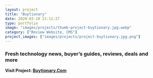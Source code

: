 ```yaml
---
layout: project
title: "Buytionary"
date: 2020-03-10 21:11:27
type: portfolio
image: "images/projects/thumb-project-buytionary.jpg.webp"
category: ["Review Website, CMS"]
project_images: ["images/projects/project-buytionary.jpg.png"]
---
```




### Fresh technology news, buyer’s guides, reviews, deals and more

**Visit Project: [Buytionary.Com](https://buytionary.com)**
